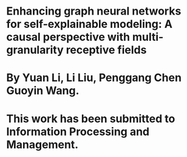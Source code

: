 # Enhancing graph neural networks for self-explainable modeling: A causal perspective with multi-granularity receptive fields

# By Yuan Li, Li Liu, Penggang Chen Guoyin Wang.

# This work has been submitted to Information Processing and Management.
